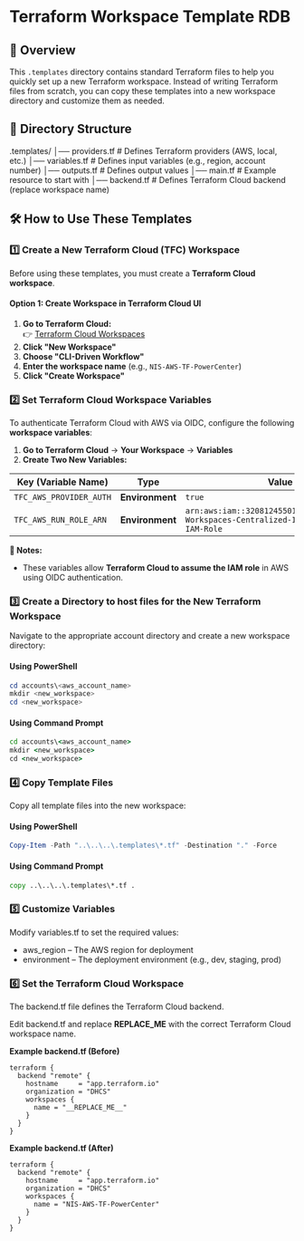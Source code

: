 # Terraform Workspace Template RDB

## 📌 Overview
This `.templates` directory contains standard Terraform files to help you quickly set up a new Terraform workspace. Instead of writing Terraform files from scratch, you can copy these templates into a new workspace directory and customize them as needed.

## 📂 Directory Structure

.templates/
│── providers.tf    # Defines Terraform providers (AWS, local, etc.)
│── variables.tf    # Defines input variables (e.g., region, account number)
│── outputs.tf      # Defines output values
│── main.tf         # Example resource to start with
│── backend.tf      # Defines Terraform Cloud backend (replace workspace name)

## 🛠 How to Use These Templates

### 1️⃣ **Create a New Terraform Cloud (TFC) Workspace**
Before using these templates, you must create a **Terraform Cloud workspace**.

#### **Option 1: Create Workspace in Terraform Cloud UI**
1. **Go to Terraform Cloud:**  
   👉 [Terraform Cloud Workspaces](https://app.terraform.io/app/DHCS/workspaces)
2. **Click "New Workspace"**
3. **Choose "CLI-Driven Workflow"** 
4. **Enter the workspace name** (e.g., `NIS-AWS-TF-PowerCenter`)
5. **Click "Create Workspace"**

### 2️⃣ **Set Terraform Cloud Workspace Variables**
To authenticate Terraform Cloud with AWS via OIDC, configure the following **workspace variables**:

1. **Go to Terraform Cloud** → **Your Workspace** → **Variables**
2. **Create Two New Variables:**

| Key (Variable Name)         | Type    | Value                              | 
|-----------------------------|---------|------------------------------------|
| `TFC_AWS_PROVIDER_AUTH`      | **Environment** | `true`                           | 
| `TFC_AWS_RUN_ROLE_ARN`       | **Environment** | `arn:aws:iam::320812455017:role/Terraform-Workspaces-Centralized-IdentityProvider-IAM-Role` |

**🔹 Notes:**  
- These variables allow **Terraform Cloud to assume the IAM role** in AWS using OIDC authentication.


### 3️⃣ **Create a Directory to host files for the New Terraform Workspace**
Navigate to the appropriate account directory and create a new workspace directory:
#### **Using PowerShell**
```powershell
cd accounts\<aws_account_name>
mkdir <new_workspace>
cd <new_workspace>
```

#### **Using Command Prompt**
```cmd
cd accounts\<aws_account_name>
mkdir <new_workspace>
cd <new_workspace>
```

### 4️⃣ **Copy Template Files**
Copy all template files into the new workspace:
#### **Using PowerShell**
```powershell
Copy-Item -Path "..\..\..\.templates\*.tf" -Destination "." -Force
```

#### **Using Command Prompt**
```cmd
copy ..\..\..\.templates\*.tf .
```

### 5️⃣ **Customize Variables**
Modify variables.tf to set the required values:

* aws_region – The AWS region for deployment
*	environment – The deployment environment (e.g., dev, staging, prod)

### 6️⃣ **Set the Terraform Cloud Workspace**
The backend.tf file defines the Terraform Cloud backend.

Edit backend.tf and replace __REPLACE_ME__ with the correct Terraform Cloud workspace name.

**Example backend.tf (Before)**
```hcl
terraform {
  backend "remote" {
    hostname     = "app.terraform.io"
    organization = "DHCS"
    workspaces {
      name = "__REPLACE_ME__"
    }
  }
}
```

**Example backend.tf (After)**
```hcl
terraform {
  backend "remote" {
    hostname     = "app.terraform.io"
    organization = "DHCS"
    workspaces {
      name = "NIS-AWS-TF-PowerCenter"
    }
  }
}
```